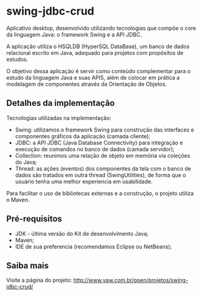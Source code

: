 swing-jdbc-crud
===============

Aplicativo desktop, desenvolvido utilizando tecnologias que compõe o core da linguagem Java: o framework Swing e a API JDBC.

A aplicação utiliza o HSQLDB (HyperSQL DataBase), um banco de dados relacional escrito em Java, adequado para projetos com propósitos de estudos.

O objetivo dessa aplicação é servir como conteúdo complementar para o estudo da linguagem Java e suas APIS, além de colocar em prática a modelagem de componentes através da Orientação de Objetos.

Detalhes da implementação
-------
Tecnologias utilizadas na implementação:
* Swing: utilizamos o framework Swing para construção das interfaces e componentes gráficos da aplicação (camada cliente);
* JDBC: a API JDBC (Java Database Connectivity) para integração e execução de comandos no banco de dados (camada servidor);
* Collection: reunimos uma relação de objeto em memória via coleções do Java;
* Thread: as ações (eventos) dos componentes da tela com o banco de dados são tratados em outra thread (SwingUtilities), de forma que o usuário tenha uma melhor experiencia em usabilidade.

Para facilitar o uso de bibliotecas externas e a construção, o projeto utiliza o Maven.

Pré-requisitos
-------
* JDK - última versão do Kit de desenvolvimento Java;
* Maven;
* IDE de sua preferencia (recomendamos Eclipse ou NetBeans);

Saiba mais
-------
Visite a página do projeto:
http://www.yaw.com.br/open/projetos/swing-jdbc-crud/
